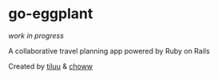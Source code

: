 # go-eggplant

*work in progress*

A collaborative travel planning app powered by Ruby on Rails

Created by [tiluu](https://github.com/tiluu "tiluu") & [choww](https://github.com/choww "choww")
